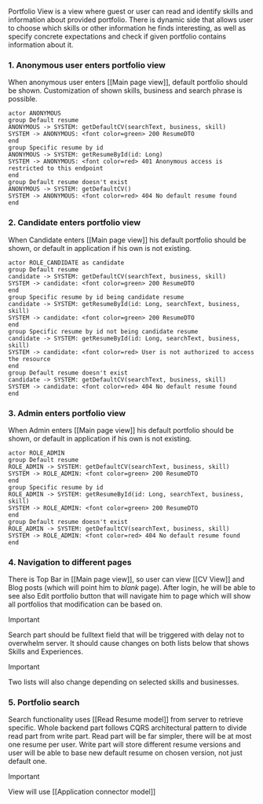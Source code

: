 Portfolio View is a view where guest or user can read and identify skills and information about provided portfolio. There is dynamic side that allows user to choose which skills or other information he finds interesting, as well as specify concrete expectations and check if given portfolio contains information about it.
### 1. Anonymous user enters portfolio view

When anonymous user enters [[Main page view]], default portfolio should be shown. Customization of shown skills, business and search phrase is possible. 

```plantuml
actor ANONYMOUS
group Default resume
ANONYMOUS -> SYSTEM: getDefaultCV(searchText, business, skill) 
SYSTEM -> ANONYMOUS: <font color=green> 200 ResumeDTO
end
group Specific resume by id
ANONYMOUS -> SYSTEM: getResumeById(id: Long)
SYSTEM -> ANONYMOUS: <font color=red> 401 Anonymous access is restricted to this endpoint 
end
group Default resume doesn't exist
ANONYMOUS -> SYSTEM: getDefaultCV() 
SYSTEM -> ANONYMOUS: <font color=red> 404 No default resume found
end
```

### 2. Candidate enters portfolio view

When Candidate enters [[Main page view]] his default portfolio should be shown, or default in application if his own is not existing.

```plantuml
actor ROLE_CANDIDATE as candidate
group Default resume
candidate -> SYSTEM: getDefaultCV(searchText, business, skill)  
SYSTEM -> candidate: <font color=green> 200 ResumeDTO
end
group Specific resume by id being candidate resume
candidate -> SYSTEM: getResumeById(id: Long, searchText, business, skill)
SYSTEM -> candidate: <font color=green> 200 ResumeDTO 
end
group Specific resume by id not being candidate resume
candidate -> SYSTEM: getResumeById(id: Long, searchText, business, skill)
SYSTEM -> candidate: <font color=red> User is not authorized to access the resource 
end
group Default resume doesn't exist
candidate -> SYSTEM: getDefaultCV(searchText, business, skill) 
SYSTEM -> candidate: <font color=red> 404 No default resume found
end
```

### 3. Admin enters portfolio view

When Admin enters [[Main page view]] his default portfolio should be shown, or default in application if his own is not existing.

```plantuml
actor ROLE_ADMIN
group Default resume
ROLE_ADMIN -> SYSTEM: getDefaultCV(searchText, business, skill)
SYSTEM -> ROLE_ADMIN: <font color=green> 200 ResumeDTO
end
group Specific resume by id
ROLE_ADMIN -> SYSTEM: getResumeById(id: Long, searchText, business, skill)
SYSTEM -> ROLE_ADMIN: <font color=green> 200 ResumeDTO
end
group Default resume doesn't exist
ROLE_ADMIN -> SYSTEM: getDefaultCV(searchText, business, skill) 
SYSTEM -> ROLE_ADMIN: <font color=red> 404 No default resume found
end
```

### 4. Navigation to different pages

There is Top Bar in [[Main page view]], so user can view [[CV View]] and Blog posts (which will point him to _blank_ page). After login, he will be able to see also Edit portfolio button that will navigate him to page which will show all portfolios that modification can be based on. 

> [!IMPORTANT]
>Search part should be fulltext field that will be triggered with delay not to overwhelm server. It should cause changes on both lists below that shows Skills and Experiences. 

> [!IMPORTANT]
> Two lists will also change depending on selected skills and businesses.

### 5. Portfolio search

Search functionality uses [[Read Resume model]] from server to retrieve specific. Whole backend part follows CQRS architectural pattern to divide read part from write part. Read part will be far simpler, there will be at most one resume per user. Write part will store different resume versions and user will be able to base new default resume on chosen version, not just default one.

>[!Important]
>View will use [[Application connector model]]